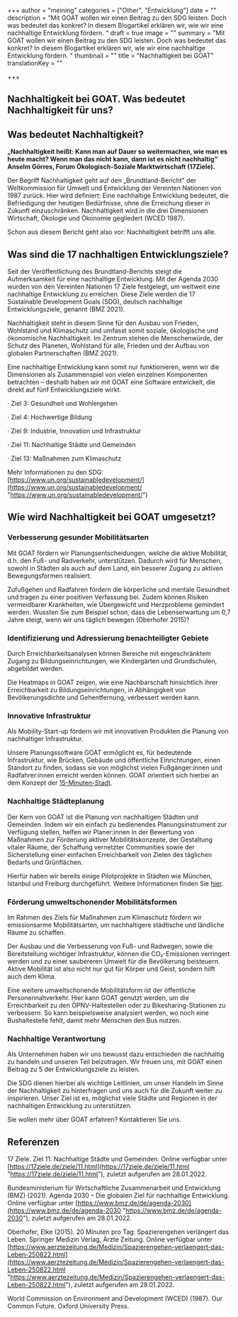+++
author = "meining"
categories = ["Other", "Entwicklung"]
date = ""
description = "Mit GOAT wollen wir einen Beitrag zu den SDG leisten. Doch was bedeutet das konkret? In diesem Blogartikel erklären wir, wie wir eine nachhaltige Entwicklung fördern. "
draft = true
image = ""
summary = "Mit GOAT wollen wir einen Beitrag zu den SDG leisten. Doch was bedeutet das konkret? In diesem Blogartikel erklären wir, wie wir eine nachhaltige Entwicklung fördern. "
thumbnail = ""
title = "Nachhaltigkeit bei GOAT"
translationKey = ""

+++
## Nachhaltigkeit bei GOAT. Was bedeutet Nachhaltigkeit für uns?

## Was bedeutet Nachhaltigkeit?

**„Nachhaltigkeit heißt: Kann man auf Dauer so weitermachen, wie man es heute macht? Wenn man das nicht kann, dann ist es nicht nachhaltig“ Anselm Görres, Forum Ökologisch-Soziale Marktwirtschaft (17Ziele).**

Der Begriff Nachhaltigkeit geht auf den „Brundtland-Bericht" der Weltkommission für Umwelt und Entwicklung der Vereinten Nationen von 1987 zurück. Hier wird definiert: Eine nachhaltige Entwicklung bedeutet, die Befriedigung der heutigen Bedürfnisse, ohne die Erreichung dieser in Zukunft einzuschränken. Nachhaltigkeit wird in die drei Dimensionen Wirtschaft, Ökologie und Ökonomie gegliedert (WCED 1987).

Schon aus diesem Bericht geht also vor: Nachhaltigkeit betrifft uns alle.

## Was sind die 17 nachhaltigen Entwicklungsziele?

Seit der Veröffentlichung des Brundtland-Berichts steigt die Aufmerksamkeit für eine nachhaltige Entwicklung. Mit der Agenda 2030 wurden von den Vereinten Nationen 17 Ziele festgelegt, um weltweit eine nachhaltige Entwicklung zu erreichen. Diese Ziele werden die 17 Sustainable Development Goals (SDG), deutsch nachhaltige Entwicklungsziele, genannt (BMZ 2021).

Nachhaltigkeit steht in diesem Sinne für den Ausbau von Frieden, Wohlstand und Klimaschutz und umfasst somit soziale, ökologische und ökonomische Nachhaltigkeit. Im Zentrum stehen die Menschenwürde, der Schutz des Planeten, Wohlstand für alle, Frieden und der Aufbau von globalen Partnerschaften (BMZ 2021).

Eine nachhaltige Entwicklung kann somit nur funktionieren, wenn wir die Dimensionen als Zusammenspiel von vielen einzelnen Komponenten betrachten – deshalb haben wir mit GOAT eine Software entwickelt, die direkt auf fünf Entwicklungsziele wirkt.

· Ziel 3: Gesundheit und Wohlergehen

· Ziel 4: Hochwertige Bildung

· Ziel 9: Industrie, Innovation und Infrastruktur

· Ziel 11: Nachhaltige Städte und Gemeinden

· Ziel 13: Maßnahmen zum Klimaschutz

Mehr Informationen zu den SDG: [https://www.un.org/sustainabledevelopment/](https://www.un.org/sustainabledevelopment/ "https://www.un.org/sustainabledevelopment/")

## Wie wird Nachhaltigkeit bei GOAT umgesetzt?

### Verbesserung gesunder Mobilitätsarten

Mit GOAT fördern wir Planungsentscheidungen, welche die aktive Mobilität, d.h. den Fuß- und Radverkehr, unterstützen. Dadurch wird für Menschen, sowohl in Städten als auch auf dem Land, ein besserer Zugang zu aktiven Bewegungsformen realisiert.

Zufußgehen und Radfahren fördern die körperliche und mentale Gesundheit und tragen zu einer positiven Verfassung bei. Zudem können Risiken vermeidbarer Krankheiten, wie Übergewicht und Herzprobleme gemindert werden. Wussten Sie zum Beispiel schon, dass die Lebenserwartung um 0,7 Jahre steigt, wenn wir uns täglich bewegen (Oberhofer 2015)?

### Identifizierung und Adressierung benachteiligter Gebiete

Durch Erreichbarkeitsanalysen können Bereiche mit eingeschränktem Zugang zu Bildungseinrichtungen, wie Kindergärten und Grundschulen, abgebildet werden.

Die Heatmaps in GOAT zeigen, wie eine Nachbarschaft hinsichtlich ihrer Erreichbarkeit zu Bildungseinrichtungen, in Abhängigkeit von Bevölkerungsdichte und Gehentfernung, verbessert werden kann.

### Innovative Infrastruktur

Als Mobility-Start-up fördern wir mit innovativen Produkten die Planung von nachhaltiger Infrastruktur.

Unsere Planungssoftware GOAT ermöglicht es, für bedeutende Infrastruktur, wie Brücken, Gebäude und öffentliche Einrichtungen, einen Standort zu finden, sodass sie von möglichst vielen Fußgänger:innen und Radfahrer:innen erreicht werden können. GOAT orientiert sich hierbei an dem Konzept der [15-Minuten-Stadt](https://plan4better.de/posts/2020-12-08-15minutecity/ "Die 15-Minuten-Stadt mit GOAT planen").

### Nachhaltige Städteplanung

Der Kern von GOAT ist die Planung von nachhaltigen Städten und Gemeinden. Indem wir ein einfach zu bedienendes Planungsinstrument zur Verfügung stellen, helfen wir Planer:innen in der Bewertung von Maßnahmen zur Förderung aktiver Mobilitätskonzepte, der Gestaltung vitaler Räume, der Schaffung vernetzter Communities sowie der Sicherstellung einer einfachen Erreichbarkeit von Zielen des täglichen Bedarfs und Grünflächen.

Hierfür haben wir bereits einige Pilotprojekte in Städten wie München, Istanbul und Freiburg durchgeführt. Weitere Informationen finden Sie [hier](https://plan4better.de/goatlive/ "GOAT live").

### Förderung umweltschonender Mobilitätsformen

Im Rahmen des Ziels für Maßnahmen zum Klimaschutz fördern wir emissionsarme Mobilitätsarten, um nachhaltigere städtische und ländliche Räume zu schaffen.

Der Ausbau und die Verbesserung von Fuß- und Radwegen, sowie die Bereitstellung wichtiger Infrastruktur, können die CO₂-Emissionen verringert werden und zu einer saubereren Umwelt für die Bevölkerung beisteuern. Aktive Mobilität ist also nicht nur gut für Körper und Geist, sondern hilft auch dem Klima.

Eine weitere umweltschonende Mobilitätsform ist der öffentliche Personennahverkehr. Hier kann GOAT genutzt werden, um die Erreichbarkeit zu den ÖPNV-Haltestellen oder zu Bikesharing-Stationen zu verbessern. So kann beispielsweise analysiert werden, wo noch eine Bushaltestelle fehlt, damit mehr Menschen den Bus nutzen.

### Nachhaltige Verantwortung

Als Unternehmen haben wir uns bewusst dazu entschieden die nachhaltig zu handeln und unseren Teil beizutragen. Wir freuen uns, mit GOAT einen Beitrag zu 5 der Entwicklungsziele zu leisten.

Die SDG dienen hierbei als wichtige Leitlinien, um unser Handeln im Sinne der Nachhaltigkeit zu hinterfragen und uns auch für die Zukunft weiter zu inspirieren. Unser Ziel ist es, möglichst viele Städte und Regionen in der nachhaltigen Entwicklung zu unterstützen.

Sie wollen mehr über GOAT erfahren? Kontaktieren Sie uns.

## Referenzen

17 Ziele. Ziel 11: Nachhaltige Städte und Gemeinden. Online verfügbar unter [https://17ziele.de/ziele/11.html](https://17ziele.de/ziele/11.html "https://17ziele.de/ziele/11.html"), zuletzt aufgerufen am 28.01.2022.

Bundesministerium für Wirtschaftliche Zusammenarbeit und Entwicklung (BMZ) (2021). Agenda 2030 – Die globalen Ziel für nachhaltige Entwicklung. Online verfügbar unter [https://www.bmz.de/de/agenda-2030](https://www.bmz.de/de/agenda-2030 "https://www.bmz.de/de/agenda-2030"), zuletzt aufgerufen am 28.01.2022.

Oberhofer, Elke (2015). 20 Minuten pro Tag: Spazierengehen verlängert das Leben. Springer Medizin Verlag, Ärzte Zeitung. Online verfügbar unter [https://www.aerztezeitung.de/Medizin/Spazierengehen-verlaengert-das-Leben-250822.html](https://www.aerztezeitung.de/Medizin/Spazierengehen-verlaengert-das-Leben-250822.html "https://www.aerztezeitung.de/Medizin/Spazierengehen-verlaengert-das-Leben-250822.html"), zuletzt aufgerufen am 28.01.2022.

World Commission on Environment and Development (WCED) (1987). Our Common Future. Oxford University Press.